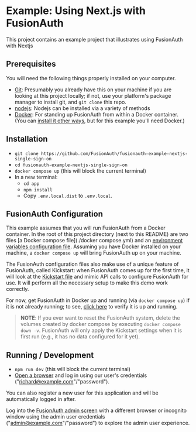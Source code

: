 # Example: Using Next.js with FusionAuth

This project contains an example project that illustrates using FusionAuth with Nextjs

## Prerequisites
You will need the following things properly installed on your computer.

* [Git](http://git-scm.com/): Presumably you already have this on your machine if you are looking at this project locally; if not, use your platform's package manager to install git, and `git clone` this repo.
* [nodejs](https://nodejs.org/): Nodejs can be installed via a variety of methods
* [Docker](https://www.docker.com): For standing up FusionAuth from within a Docker container. (You can [install it other ways](https://fusionauth.io/docs/v1/tech/installation-guide/), but for this example you'll need Docker.)

## Installation
* `git clone https://github.com/FusionAuth/fusionauth-example-nextjs-single-sign-on`
* `cd fusionauth-example-nextjs-single-sign-on`
* `docker compose up` (this will block the current terminal)
* In a new terminal:
  * `cd app`
  * `npm install`
  * Copy `.env.local.dist` to `.env.local`.


## FusionAuth Configuration
This example assumes that you will run FusionAuth from a Docker container. In the root of this project directory (next to this README) are two files [a Docker compose file](./docker compose.yml) and an [environment variables configuration file](./.env). Assuming you have Docker installed on your machine, a `docker compose up` will bring FusionAuth up on your machine.

The FusionAuth configuration files also make use of a unique feature of FusionAuth, called Kickstart: when FusionAuth comes up for the first time, it will look at the [Kickstart file](./kickstart/kickstart.json) and mimic API calls to configure FusionAuth for use. It will perform all the necessary setup to make this demo work correctly.

For now, get FusionAuth in Docker up and running (via `docker compose up`) if it is not already running; to see, [click here](http://localhost:9011/) to verify it is up and running.

> **NOTE**: If you ever want to reset the FusionAuth system, delete the volumes created by docker compose by executing `docker compose down -v`. FusionAuth will only apply the Kickstart settings when it is first run (e.g., it has no data configured for it yet).


## Running / Development

* `npm run dev` (this will block the current terminal)
* [Open a browser](http://localhost:3000) and log in using our user's credentials ("richard@example.com"/"password").

You can also register a new user for this application and will be automatically logged in after.

Log into the [FusionAuth admin screen](http://localhost:9011) with a different browser or incognito window using the admin user credentials ("admin@example.com"/"password") to explore the admin user experience.
